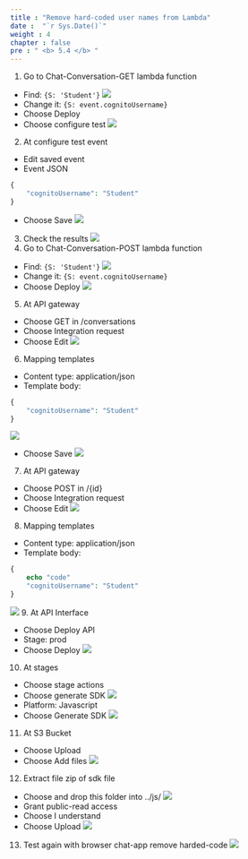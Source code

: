 ```yaml
---
title : "Remove hard-coded user names from Lambda"
date :  "`r Sys.Date()`" 
weight : 4
chapter : false
pre : " <b> 5.4 </b> "
---
```

1. Go to Chat-Conversation-GET lambda function
- Find: `{S: 'Student'}`
![](../../WorkShop2/05.break/5.4.remove/255.png?featherlight=false&width=90pc)
- Change it: `{S: event.cognitoUsername}`
- Choose Deploy
- Choose configure test
![](../../WorkShop2/05.break/5.4.remove/256.png?featherlight=false&width=90pc)
2. At configure test event
- Edit saved event
- Event JSON
```php
{
    "cognitoUsername": "Student"
}
```
- Choose Save
![](../../WorkShop2/05.break/5.4.remove/257.png?featherlight=false&width=90pc)
3. Check the results
![](../../WorkShop2/05.break/5.4.remove/258.png?featherlight=false&width=90pc)
4. Go to Chat-Conversation-POST lambda function
- Find: `{S: 'Student'}`
![](../../WorkShop2/05.break/5.4.remove/259.png?featherlight=false&width=90pc)
- Change it: `{S: event.cognitoUsername}`
- Choose Deploy
![](../../WorkShop2/05.break/5.4.remove/260.png?featherlight=false&width=90pc)
5. At API gateway
- Choose GET in /conversations
- Choose Integration request
- Choose Edit
![](../../WorkShop2/05.break/5.4.remove/261.png?featherlight=false&width=90pc)
6. Mapping templates
- Content type: application/json
- Template body: 
```php
{
    "cognitoUsername": "Student"
}
```
![](../../WorkShop2/05.break/5.4.remove/262.png?featherlight=false&width=90pc)
- Choose Save
![](../../WorkShop2/05.break/5.4.remove/263.png?featherlight=false&width=90pc)
7. At API gateway
- Choose POST in /{id}
- Choose Integration request
- Choose Edit
![](../../WorkShop2/05.break/5.4.remove/264.png?featherlight=false&width=90pc)
8. Mapping templates
- Content type: application/json
- Template body: 
```php
{
    echo "code"
    "cognitoUsername": "Student"
}
```
![](../../WorkShop2/05.break/5.4.remove/265.png?featherlight=false&width=90pc)
9. At API Interface
- Choose Deploy API
- Stage: prod
- Choose Deploy
![](../../WorkShop2/05.break/5.4.remove/266.png?featherlight=false&width=90pc)
10. At stages
- Choose stage actions
- Choose generate SDK
![](../../WorkShop2/05.break/5.4.remove/267.png?featherlight=false&width=90pc)
- Platform: Javascript
- Choose Generate SDK
![](../../WorkShop2/05.break/5.4.remove/268.png?featherlight=false&width=90pc)
11. At S3 Bucket
- Choose Upload
- Choose Add files
![](../../WorkShop2/05.break/5.4.remove/269.png?featherlight=false&width=90pc)
12. Extract file zip of sdk file
- Choose and drop this folder into ../js/
![](../../WorkShop2/05.break/5.4.remove/270.png?featherlight=false&width=90pc)
- Grant public-read access
- Choose I understand
- Choose Upload
![](../../WorkShop2/05.break/5.4.remove/271.png?featherlight=false&width=90pc)
13. Test again with browser chat-app remove harded-code
![](../../WorkShop2/05.break/5.4.remove/272.png?featherlight=false&width=90pc)